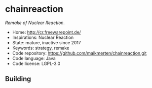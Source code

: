 # chainreaction

_Remake of Nuclear Reaction._

- Home: http://cr.freewarepoint.de/
- Inspirations: Nuclear Reaction
- State: mature, inactive since 2017
- Keywords: strategy, remake
- Code repository: https://github.com/maikmerten/chainreaction.git
- Code language: Java
- Code license: LGPL-3.0

## Building
